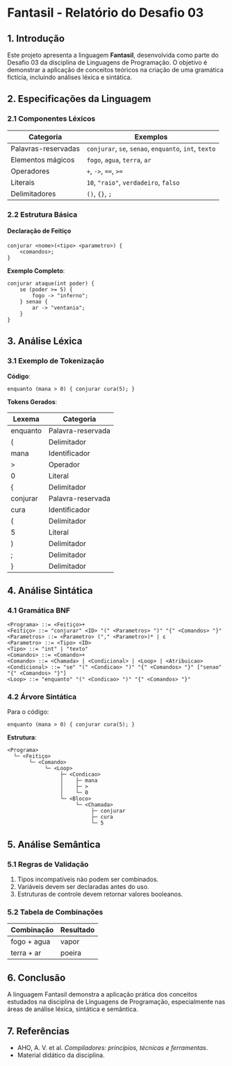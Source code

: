 
# Fantasil - Relatório do Desafio 03

## 1. Introdução
Este projeto apresenta a linguagem **Fantasil**, desenvolvida como parte do Desafio 03 da disciplina de Linguagens de Programação. O objetivo é demonstrar a aplicação de conceitos teóricos na criação de uma gramática fictícia, incluindo análises léxica e sintática.

## 2. Especificações da Linguagem

### 2.1 Componentes Léxicos

| Categoria           | Exemplos                          |
|---------------------|-----------------------------------|
| Palavras-reservadas | `conjurar`, `se`, `senao`, `enquanto`, `int`, `texto` |
| Elementos mágicos   | `fogo`, `agua`, `terra`, `ar`     |
| Operadores          | `+`, `->`, `==`, `>=`             |
| Literais            | `10`, `"raio"`, `verdadeiro`, `falso` |
| Delimitadores       | `()`, `{}`, `;`                   |

### 2.2 Estrutura Básica

#### Declaração de Feitiço

```fantasil
conjurar <nome>(<tipo> <parametro>) {
    <comandos>;
}
```

**Exemplo Completo**:

```fantasil
conjurar ataque(int poder) {
    se (poder >= 5) {
        fogo -> "inferno";
    } senao {
        ar -> "ventania";
    }
}
```

## 3. Análise Léxica

### 3.1 Exemplo de Tokenização

**Código**:

```fantasil
enquanto (mana > 0) { conjurar cura(5); }
```

**Tokens Gerados**:

| Lexema     | Categoria         |
|------------|-------------------|
| enquanto   | Palavra-reservada |
| (          | Delimitador       |
| mana       | Identificador     |
| >          | Operador          |
| 0          | Literal           |
| {          | Delimitador       |
| conjurar   | Palavra-reservada |
| cura       | Identificador     |
| (          | Delimitador       |
| 5          | Literal           |
| )          | Delimitador       |
| ;          | Delimitador       |
| }          | Delimitador       |

## 4. Análise Sintática

### 4.1 Gramática BNF

```
<Programa> ::= <Feitiço>+
<Feitiço> ::= "conjurar" <ID> "(" <Parametros> ")" "{" <Comandos> "}"
<Parametros> ::= <Parametro> ("," <Parametro>)* | ε
<Parametro> ::= <Tipo> <ID>
<Tipo> ::= "int" | "texto"
<Comandos> ::= <Comando>+
<Comando> ::= <Chamada> | <Condicional> | <Loop> | <Atribuicao>
<Condicional> ::= "se" "(" <Condicao> ")" "{" <Comandos> "}" ["senao" "{" <Comandos> "}"]
<Loop> ::= "enquanto" "(" <Condicao> ")" "{" <Comandos> "}"
```

### 4.2 Árvore Sintática

Para o código:

```fantasil
enquanto (mana > 0) { conjurar cura(5); }
```

**Estrutura**:

```
<Programa>
  └─ <Feitiço>
       └─ <Comando>
            └─ <Loop>
                 ├─ <Condicao>
                 │    ├─ mana
                 │    ├─ >
                 │    └─ 0
                 └─ <Bloco>
                      └─ <Chamada>
                           ├─ conjurar
                           ├─ cura
                           └─ 5
```

## 5. Análise Semântica

### 5.1 Regras de Validação

1. Tipos incompatíveis não podem ser combinados.
2. Variáveis devem ser declaradas antes do uso.
3. Estruturas de controle devem retornar valores booleanos.

### 5.2 Tabela de Combinações

| Combinação         | Resultado   |
|--------------------|-------------|
| fogo + agua        | vapor       |
| terra + ar         | poeira      |

## 6. Conclusão
A linguagem Fantasil demonstra a aplicação prática dos conceitos estudados na disciplina de Linguagens de Programação, especialmente nas áreas de análise léxica, sintática e semântica.

## 7. Referências

- AHO, A. V. et al. *Compiladores: princípios, técnicas e ferramentas*.
- Material didático da disciplina.

